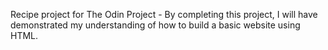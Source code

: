 Recipe project for The Odin Project - By completing this project, I will have demonstrated my understanding of how to build a basic website using HTML. 